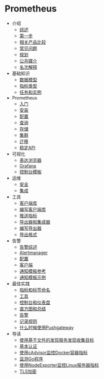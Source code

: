# Prometheus

* 介绍
    * [综述](./introduction/overview.md)
    * [第一步](./introduction/first-steps.md)
    * [相关产品比较](./introduction/comparison-to-alternatives.md)
    * [常见问题](./introduction/faq.md)
    * [规划](./introduction/roadmap.md)
    * [公共媒介](./introduction/media.md)
    * [名次解释](./introduction/glossary.md)
* 基础知识
    * [数据模型](./concepts/data-model.md)
    * [指标类型](./concepts/metric-types.md)
    * [任务和实例](./concepts/jobs-and-instances.md)
* Prometheus
    * [入门](./prometheus/getting-started.md)
    * [安装](./prometheus/installation.md)
    * [配置](./prometheus/configuration.md)
    * [查询](./prometheus/querying.md)
    * [存储](./prometheus/storage.md)
    * [集群](./prometheus/federation.md)
    * [迁移](./prometheus/migration.md)
    * [稳定API](./prometheus/api-stability.md)
* 可视化
    * [表达浏览器](./visualization/expression-browser.md)
    * [Grafana](./visualization/grafana.md)
    * [控制台模板](./visualization/console-templates.md) 
* 运维
    * [安全](./operating/security.md)
    * [集成](./operating/integrations.md)
* 工具
    * [客户端库](./instrumenting/client-libraries.md)
    * [编写客户端库](./instrumenting/writing-client-libraries.md)
    * [推送指标](./instrumenting/pushing-metrics.md)
    * [导出器和集成器](./instrumenting/exporters-and-integrations.md)
    * [编写导出器](./instrumenting/writing-exporters.md)
    * [导出格式](./instrumenting/exposition-formats.md)
* 告警
    * [告警综述](./alerting/alerting-overview.md)
    * [Alertmanager](./alerting/alertmanager.md)
    * [配置](./alerting/configuration.md)
    * [客户端](./alerting/clients.md)
    * [通知模板参考](./alerting/notification-template-reference.md)
    * [通知模板示例](./alerting/notification-template-examples.md)
* 最佳实践
    * [指标和标签命名](./best-practices/metric-and-label-naming.md)
    * [工具](./best-practices/instrumentation.md)
    * [控制台和仪表盘](./best-practices/consoles-and-dashboards.md)
    * [直方图和总结](./best-practices/histograms-and-sumaries.md)
    * [告警](./best-practices/alerting.md)
    * [记录规则](./best-practices/recording-rules.md)
    * [什么时候使用Pushgateway](./best-practices/when-to-use-pushgateway.md)
* 导读
    * [使用基于文件的发现服务发现收集目标](./guides/use-file-based-service-discovery-to-discover-scrape-targets.md)
    * [基本认证](./guides/basic-auth.md)
    * [使用cAdvisor监控Docker容器指标](./guides/monitoring-docker-container-metrics-using-cadvisor.md)
    * [监测Go程序](./guides/instrumenting-go-application.md)
    * [使用NodeExporter监控Linux服务器指标](./guides/monitoring-linux-host-metrics-with-the-node-exporter.md)
    * [TLS加密](./guides/tls-encryption.md)